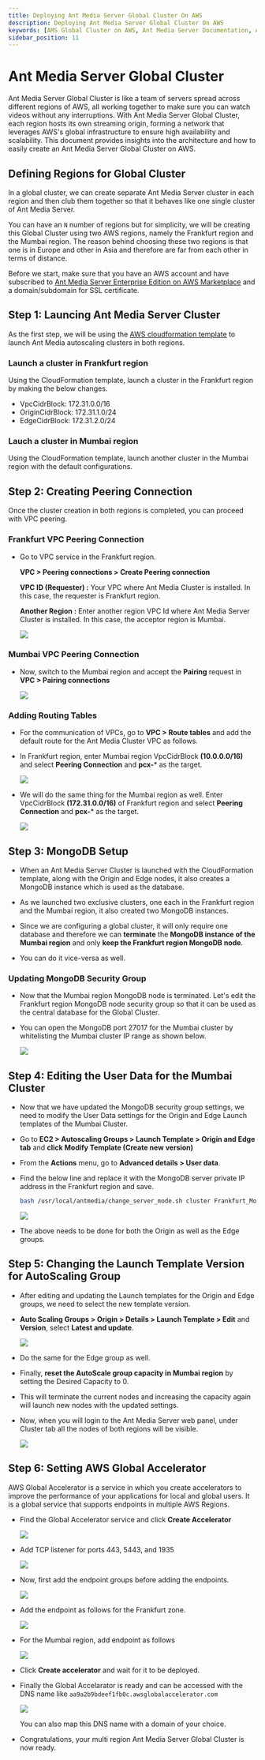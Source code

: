 ```yaml
---
title: Deploying Ant Media Server Global Cluster On AWS 
description: Deploying Ant Media Server Global Cluster On AWS
keywords: [AMS Global Cluster on AWS, Ant Media Server Documentation, Ant Media Server Tutorials]
sidebar_position: 11
---
```


# Ant Media Server Global Cluster

Ant Media Server Global Cluster is like a team of servers spread across different regions of AWS, all working together to make sure you can watch videos without any interruptions. With Ant Media Server Global Cluster, each region hosts its own streaming origin, forming a network that leverages AWS's global infrastructure to ensure high availability and scalability. This document provides insights into the architecture and how to easily create an Ant Media Server Global Cluster on AWS.

## Defining Regions for Global Cluster

In a global cluster, we can create separate Ant Media Server cluster in each region and then club them together so that it behaves like one single cluster of Ant Media Server.

You can have an `N` number of regions but for simplicity, we will be creating this Global Cluster using two AWS regions, namely the Frankfurt region and the Mumbai region. The reason behind choosing these two regions is that one is in Europe and other in Asia and therefore are far from each other in terms of distance.

Before we start, make sure that you have an AWS account and have subscribed to [Ant Media Server Enterprise Edition on AWS Marketplace](https://aws.amazon.com/marketplace/pp/prodview-464ritgzkzod6?sr=0-1&ref_=beagle&applicationId=AWSMPContessa) and a domain/subdomain for SSL certificate.

## Step 1: Launcing Ant Media Server Cluster

As the first step, we will be using the [AWS cloudformation template](https://antmedia.io/docs/guides/clustering-and-scaling/aws/scale-with-aws-cloudformation/) to launch Ant Media autoscaling clusters in both regions.

### Launch a cluster in Frankfurt region

Using the CloudFormation template, launch a cluster in the Frankfurt region by making the below changes.

- VpcCidrBlock: 172.31.0.0/16
- OriginCidrBlock: 172.31.1.0/24	
- EdgeCidrBlock: 172.31.2.0/24

### Lauch a cluster in Mumbai region

Using the CloudFormation template, launch another cluster in the Mumbai region with the default configurations.


## Step 2: Creating Peering Connection

Once the cluster creation in both regions is completed, you can proceed with VPC peering.

### Frankfurt VPC Peering Connection

- Go to VPC service in the Frankfurt region.

  **VPC > Peering connections > Create Peering connection**

  **VPC ID (Requester) :** Your VPC where Ant Media Cluster is installed. In this case, the requester is Frankfurt region.

  **Another Region :** Enter another region VPC Id where Ant Media Server Cluster is installed. In this case, the acceptor region is Mumbai.

  ![](@site/static/img/aws-global-cluster/peering-connection.png)

### Mumbai VPC Peering Connection

- Now, switch to the Mumbai region and accept the **Pairing** request in **VPC > Pairing connections**

  ![](@site/static/img/aws-global-cluster/accept-peering.png)

### Adding Routing Tables

- For the communication of VPCs, go to **VPC > Route tables** and add the default route for the Ant Media Cluster VPC as follows.

- In Frankfurt region, enter Mumbai region VpcCidrBlock **(10.0.0.0/16)** and select **Peering Connection** and **pcx-*** as the target.

  ![](@site/static/img/aws-global-cluster/spain-routing.png)

- We will do the same thing for the Mumbai region as well. Enter VpcCidrBlock **(172.31.0.0/16)** of Frankfurt region and select **Peering Connection** and **pcx-*** as the target.

  ![](@site/static/img/aws-global-cluster/hong-kong-routing.png)


## Step 3: MongoDB Setup

- When an Ant Media Server Cluster is launched with the CloudFormation template, along with the Origin and Edge nodes, it also creates a MongoDB instance which is used as the database.

- As we launched two exclusive clusters, one each in the Frankfurt region and the Mumbai region, it also created two MongoDB instances.

- Since we are configuring a global cluster, it will only require one database and therefore we can **terminate** the **MongoDB instance of the Mumbai region** and only **keep the Frankfurt region MongoDB node**.

- You can do it vice-versa as well.

### Updating MongoDB Security Group

- Now that the Mumbai region MongoDB node is terminated. Let's edit the Frankfurt region MongoDB node security group so that it can be used as the central database for the Global Cluster.

- You can open the MongoDB port 27017 for the Mumbai cluster by whitelisting the Mumbai cluster IP range as shown below.

  ![](@site/static/img/aws-global-cluster/mongo-security.png)


## Step 4: Editing the User Data for the Mumbai Cluster

- Now that we have updated the MongoDB security group settings, we need to modify the User Data settings for the Origin and Edge Launch templates of the Mumbai Cluster.

- Go to **EC2 > Autoscaling Groups > Launch Template > Origin and Edge tab** and **click Modify Template (Create new version)**

- From the **Actions** menu, go to **Advanced details > User data**.

- Find the below line and replace it with the MongoDB server private IP address in the Frankfurt region and save.

  ```bash
  bash /usr/local/antmedia/change_server_mode.sh cluster Frankfurt_MongoDB_Private_IP
  ```

  ![](@site/static/img/aws-global-cluster/user-data.png)

- The above needs to be done for both the Origin as well as the Edge groups.


## Step 5: Changing the Launch Template Version for AutoScaling Group

- After editing and updating the Launch templates for the Origin and Edge groups, we need to select the new template version.

- **Auto Scaling Groups > Origin > Details > Launch Template > Edit** and **Version**, select **Latest and update**.

  ![](@site/static/img/aws-global-cluster/hong-kong-launch-template.png)

- Do the same for the Edge group as well.

- Finally, **reset the AutoScale group capacity in Mumbai region** by setting the Desired Capacity to 0.

- This will terminate the current nodes and increasing the capacity again will launch new nodes with the updated settings.

- Now, when you will login to the Ant Media Server web panel, under Cluster tab all the nodes of both regions will be visible.

  ![](@site/static/img/aws-global-cluster/cluster-nodes.png)

## Step 6: Setting AWS Global Accelerator

AWS Global Accelerator is a service in which you create accelerators to improve the performance of your applications for local and global users. It is a global service that supports endpoints in multiple AWS Regions.

- Find the Global Accelerator service and click **Create Accelerator**

  ![](@site/static/img/aws-global-cluster/global-accelerator.png)

- Add TCP listener for ports 443, 5443, and 1935

  ![](@site/static/img/aws-global-cluster/tcp-listeners.png)

 - Now, first add the endpoint groups before adding the endpoints.

   ![](@site/static/img/aws-global-cluster/endpoint-groups.png)

 - Add the endpoint as follows for the Frankfurt zone.

   ![](@site/static/img/aws-global-cluster/spain-accelerator.png)

- For the Mumbai region, add endpoint as follows

  ![](@site/static/img/aws-global-cluster/hong-kong-accelerator.png)

- Click **Create accelerator** and wait for it to be deployed.

- Finally the Global Accelarator is ready and can be accessed with the DNS name like
```aa9a2b9bdeef1fb0c.awsglobalaccelerator.com```

  ![](@site/static/img/aws-global-cluster/accelerator-complete.png)

  You can also map this DNS name with a domain of your choice.

- Congratulations, your multi region Ant Media Server Global Cluster is now ready. 
